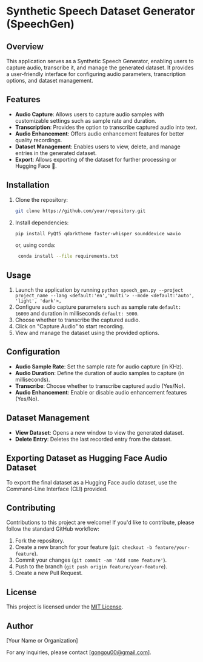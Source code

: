 # Synthetic Speech Dataset Generator (SpeechGen)

## Overview
This application serves as a Synthetic Speech Generator, enabling users to capture audio, transcribe it, and manage the generated dataset. It provides a user-friendly interface for configuring audio parameters, transcription options, and dataset management.

## Features
- **Audio Capture**: Allows users to capture audio samples with customizable settings such as sample rate and duration.
- **Transcription**: Provides the option to transcribe captured audio into text.
- **Audio Enhancement**: Offers audio enhancement features for better quality recordings.
- **Dataset Management**: Enables users to view, delete, and manage entries in the generated dataset.
- **Export**: Allows exporting of the dataset for further processing or Hugging Face :hugs:.

## Installation
1. Clone the repository:
    ```bash
    git clone https://github.com/your/repository.git
    ```
2. Install dependencies:
    ```bash
    pip install PyQt5 qdarktheme faster-whisper sounddevice wavio
    ```
     or, using conda:
    ```bash
     conda install --file requirements.txt
     ```

## Usage
1. Launch the application by running `python speech_gen.py --project project_name --lang <default:'en','multi'> --mode <default:'auto', 'light', 'dark'>,  `
2. Configure audio capture parameters such as sample rate `default: 16000` and duration in milliseconds `default: 5000`.
3. Choose whether to transcribe the captured audio.
4. Click on "Capture Audio" to start recording.
5. View and manage the dataset using the provided options.

## Configuration
- **Audio Sample Rate**: Set the sample rate for audio capture (in KHz).
- **Audio Duration**: Define the duration of audio samples to capture (in milliseconds).
- **Transcribe**: Choose whether to transcribe captured audio (Yes/No).
- **Audio Enhancement**: Enable or disable audio enhancement features (Yes/No).

## Dataset Management
- **View Dataset**: Opens a new window to view the generated dataset.
- **Delete Entry**: Deletes the last recorded entry from the dataset.


## Exporting Dataset as Hugging Face Audio Dataset
To export the final dataset as a Hugging Face audio dataset, use the Command-Line Interface (CLI) provided.
    

## Contributing
Contributions to this project are welcome! If you'd like to contribute, please follow the standard GitHub workflow:
1. Fork the repository.
2. Create a new branch for your feature (`git checkout -b feature/your-feature`).
3. Commit your changes (`git commit -am 'Add some feature'`).
4. Push to the branch (`git push origin feature/your-feature`).
5. Create a new Pull Request.

## License
This project is licensed under the [MIT License](LICENSE).

## Author
[Your Name or Organization]

For any inquiries, please contact [gongou00@gmail.com].
